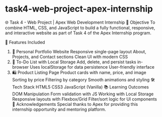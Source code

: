 # task4-web-project-apex-internship


🌐 Task 4 - Web Project | Apex Web Development Internship
📌 Objective
To combine HTML, CSS, and JavaScript to build a fully functional, responsive, and interactive website as part of Task 4 of the Apex Internship program.

📁 Features Included
1. 💼 Personal Portfolio Website
Responsive single-page layout
About, Projects, and Contact sections
Clean UI with modern CSS
2. 📝 To-Do List with Local Storage
Add, delete, and persist tasks in-browser
Uses localStorage for data persistence
User-friendly interface
3. 🛍️ Product Listing Page
Product cards with name, price, and image
Sorting by price
Filtering by category
Smooth animations and styling
🛠️ Tech Stack
HTML5
CSS3
JavaScript (Vanilla)
📚 Learning Outcomes
DOM Manipulation
Form validation with JS
Working with Local Storage
Responsive layouts with Flexbox/Grid
Filter/sort logic for UI components
🙌 Acknowledgements
Special thanks to Apex for providing this internship opportunity and mentoring platform.

